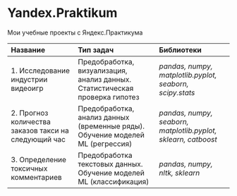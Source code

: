 # Yandex.Praktikum

Мои учебные проекты с Яндекс.Практикума

|Название|Тип задач|Библиотеки|
|:-------|:--------|:---------|
|1. Исследование индустрии видеоигр|Предобработка, визуализация, анализ данных. Статистическая проверка гипотез|*pandas, numpy, matplotlib.pyplot, seaborn, scipy.stats*|
|2. Прогноз количества заказов такси на следующий час|Предобработка, анализ данных (временные ряды). Обучение моделей ML (регрессия)|*pandas, numpy, seaborn, matplotlib.pyplot, sklearn, catboost*|
|3. Определение токсичных комментариев|Предобработка текстовых данных. Обучение моделей ML (классификация)|*pandas, numpy, nltk, sklearn*|
